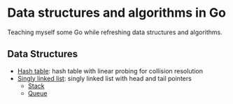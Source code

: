 # Data structures and algorithms in Go

Teaching myself some Go while refreshing data structures and algorithms.

## Data Structures

* [Hash table](pkg/ds/hash_table.go): hash table with linear probing for collision resolution
* [Singly linked list](pkg/ds/singly_linked_list.go): singly linked list with head and tail pointers
  * [Stack](pkg/ds/stack.go)
  * [Queue](pkg/ds/queue.go)